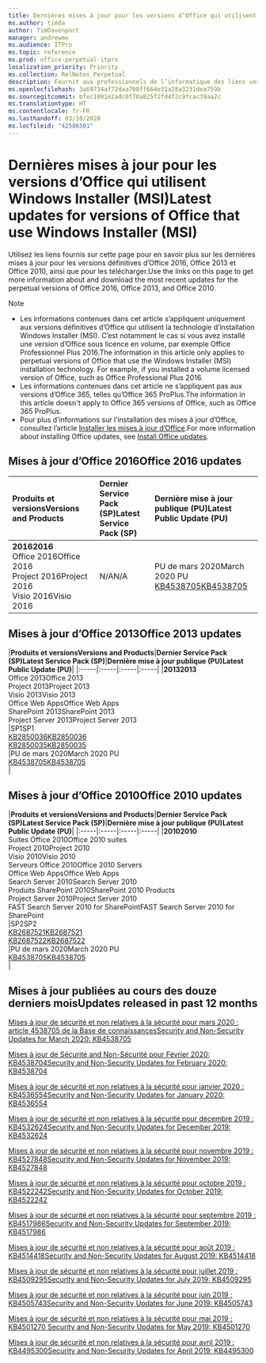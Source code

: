 ```yaml
---
title: Dernières mises à jour pour les versions d’Office qui utilisent Windows Installer (MSI)
ms.author: timda
author: TimDavenport
manager: andrewmo
ms.audience: ITPro
ms.topic: reference
ms.prod: office-perpetual-itpro
localization_priority: Priority
ms.collection: RelNotes_Perpetual
description: Fournit aux professionnels de l’informatique des liens vers les dernières informations sur les mises à jour pour les versions définitives d’Office 2016, Office 2013 et Office 2010
ms.openlocfilehash: 3a69734af72daa708ff664e31a28a3231dea759b
ms.sourcegitcommit: bfec1001e2adc0f70a825f2fd4f2c9fcac39aa2c
ms.translationtype: HT
ms.contentlocale: fr-FR
ms.lasthandoff: 03/10/2020
ms.locfileid: "42586501"
---
```

# <a name="latest-updates-for-versions-of-office-that-use-windows-installer-msi"></a><span data-ttu-id="67f30-103">Dernières mises à jour pour les versions d’Office qui utilisent Windows Installer (MSI)</span><span class="sxs-lookup"><span data-stu-id="67f30-103">Latest updates for versions of Office that use Windows Installer (MSI)</span></span>

<span data-ttu-id="67f30-104">Utilisez les liens fournis sur cette page pour en savoir plus sur les dernières mises à jour pour les versions définitives d’Office 2016, Office 2013 et Office 2010, ainsi que pour les télécharger.</span><span class="sxs-lookup"><span data-stu-id="67f30-104">Use the links on this page to get more information about and download the most recent updates for the perpetual versions of Office 2016, Office 2013, and Office 2010.</span></span>
  
 
> [!NOTE]
> - <span data-ttu-id="67f30-p101">Les informations contenues dans cet article s’appliquent uniquement aux versions définitives d’Office qui utilisent la technologie d’installation Windows Installer (MSI). C’est notamment le cas si vous avez installé une version d’Office sous licence en volume, par exemple Office Professionnel Plus 2016.</span><span class="sxs-lookup"><span data-stu-id="67f30-p101">The information in this article only applies to perpetual versions of Office that use the Windows Installer (MSI) installation technology. For example, if you installed a volume licensed version of Office, such as Office Professional Plus 2016.</span></span>
> - <span data-ttu-id="67f30-107">Les informations contenues dans cet article ne s’appliquent pas aux versions d’Office 365, telles qu’Office 365 ProPlus.</span><span class="sxs-lookup"><span data-stu-id="67f30-107">The information in this article doesn't apply to Office 365 versions of Office, such as Office 365 ProPlus.</span></span>
> - <span data-ttu-id="67f30-108">Pour plus d’informations sur l’installation des mises à jour d’Office, consultez l’article [Installer les mises à jour d’Office](https://support.office.com/article/2ab296f3-7f03-43a2-8e50-46de917611c5).</span><span class="sxs-lookup"><span data-stu-id="67f30-108">For more information about installing Office updates, see [Install Office updates](https://support.office.com/article/2ab296f3-7f03-43a2-8e50-46de917611c5).</span></span> 


## <a name="office-2016-updates"></a><span data-ttu-id="67f30-109">Mises à jour d’Office 2016</span><span class="sxs-lookup"><span data-stu-id="67f30-109">Office 2016 updates</span></span>

|<span data-ttu-id="67f30-110">**Produits et versions**</span><span class="sxs-lookup"><span data-stu-id="67f30-110">**Versions and Products**</span></span>|<span data-ttu-id="67f30-111">**Dernier Service Pack (SP)**</span><span class="sxs-lookup"><span data-stu-id="67f30-111">**Latest Service Pack (SP)**</span></span>|<span data-ttu-id="67f30-112">**Dernière mise à jour publique (PU)**</span><span class="sxs-lookup"><span data-stu-id="67f30-112">**Latest Public Update (PU)**</span></span>|
|:-----|:-----|:-----|
|<span data-ttu-id="67f30-113">**2016**</span><span class="sxs-lookup"><span data-stu-id="67f30-113">**2016**</span></span> <br/> <span data-ttu-id="67f30-114">Office 2016</span><span class="sxs-lookup"><span data-stu-id="67f30-114">Office 2016</span></span>  <br/> <span data-ttu-id="67f30-115">Project 2016</span><span class="sxs-lookup"><span data-stu-id="67f30-115">Project 2016</span></span>  <br/> <span data-ttu-id="67f30-116">Visio 2016</span><span class="sxs-lookup"><span data-stu-id="67f30-116">Visio 2016</span></span>  <br/> |<span data-ttu-id="67f30-117">N/A</span><span class="sxs-lookup"><span data-stu-id="67f30-117">N/A</span></span>  <br/> |<span data-ttu-id="67f30-118">PU de mars 2020</span><span class="sxs-lookup"><span data-stu-id="67f30-118">March 2020 PU</span></span>  <br/> [<span data-ttu-id="67f30-119">KB4538705</span><span class="sxs-lookup"><span data-stu-id="67f30-119">KB4538705</span></span>](https://support.microsoft.com/help/4538705 ) <br/> |
   
## <a name="office-2013-updates"></a><span data-ttu-id="67f30-120">Mises à jour d’Office 2013</span><span class="sxs-lookup"><span data-stu-id="67f30-120">Office 2013 updates</span></span>

|<span data-ttu-id="67f30-121">**Produits et versions**</span><span class="sxs-lookup"><span data-stu-id="67f30-121">**Versions and Products**</span></span>|<span data-ttu-id="67f30-122">**Dernier Service Pack (SP)**</span><span class="sxs-lookup"><span data-stu-id="67f30-122">**Latest Service Pack (SP)**</span></span>|<span data-ttu-id="67f30-123">**Dernière mise à jour publique (PU)**</span><span class="sxs-lookup"><span data-stu-id="67f30-123">**Latest Public Update (PU)**</span></span>|
|:-----|:-----|:-----|:-----|
|<span data-ttu-id="67f30-124">**2013**</span><span class="sxs-lookup"><span data-stu-id="67f30-124">**2013**</span></span> <br/> <span data-ttu-id="67f30-125">Office 2013</span><span class="sxs-lookup"><span data-stu-id="67f30-125">Office 2013</span></span>  <br/> <span data-ttu-id="67f30-126">Project 2013</span><span class="sxs-lookup"><span data-stu-id="67f30-126">Project 2013</span></span>  <br/> <span data-ttu-id="67f30-127">Visio 2013</span><span class="sxs-lookup"><span data-stu-id="67f30-127">Visio 2013</span></span>  <br/> <span data-ttu-id="67f30-128">Office Web Apps</span><span class="sxs-lookup"><span data-stu-id="67f30-128">Office Web Apps</span></span>  <br/> <span data-ttu-id="67f30-129">SharePoint 2013</span><span class="sxs-lookup"><span data-stu-id="67f30-129">SharePoint 2013</span></span>  <br/> <span data-ttu-id="67f30-130">Project Server 2013</span><span class="sxs-lookup"><span data-stu-id="67f30-130">Project Server 2013</span></span>  <br/> |<span data-ttu-id="67f30-131">SP1</span><span class="sxs-lookup"><span data-stu-id="67f30-131">SP1</span></span> <br/> [<span data-ttu-id="67f30-132">KB2850036</span><span class="sxs-lookup"><span data-stu-id="67f30-132">KB2850036</span></span>](https://support.microsoft.com/kb/2850036) <br/>[<span data-ttu-id="67f30-133">KB2850035</span><span class="sxs-lookup"><span data-stu-id="67f30-133">KB2850035</span></span>](https://support.microsoft.com/kb/2850035) <br/> |<span data-ttu-id="67f30-134">PU de mars 2020</span><span class="sxs-lookup"><span data-stu-id="67f30-134">March 2020 PU</span></span>  <br/> [<span data-ttu-id="67f30-135">KB4538705</span><span class="sxs-lookup"><span data-stu-id="67f30-135">KB4538705</span></span>](https://support.microsoft.com/help/4538705 ) <br/> |
   
## <a name="office-2010-updates"></a><span data-ttu-id="67f30-136">Mises à jour d’Office 2010</span><span class="sxs-lookup"><span data-stu-id="67f30-136">Office 2010 updates</span></span>

|<span data-ttu-id="67f30-137">**Produits et versions**</span><span class="sxs-lookup"><span data-stu-id="67f30-137">**Versions and Products**</span></span>|<span data-ttu-id="67f30-138">**Dernier Service Pack (SP)**</span><span class="sxs-lookup"><span data-stu-id="67f30-138">**Latest Service Pack (SP)**</span></span>|<span data-ttu-id="67f30-139">**Dernière mise à jour publique (PU)**</span><span class="sxs-lookup"><span data-stu-id="67f30-139">**Latest Public Update (PU)**</span></span>|
|:-----|:-----|:-----|:-----|
|<span data-ttu-id="67f30-140">**2010**</span><span class="sxs-lookup"><span data-stu-id="67f30-140">**2010**</span></span> <br/> <span data-ttu-id="67f30-141">Suites Office 2010</span><span class="sxs-lookup"><span data-stu-id="67f30-141">Office 2010 suites</span></span>  <br/> <span data-ttu-id="67f30-142">Project 2010</span><span class="sxs-lookup"><span data-stu-id="67f30-142">Project 2010</span></span>  <br/> <span data-ttu-id="67f30-143">Visio 2010</span><span class="sxs-lookup"><span data-stu-id="67f30-143">Visio 2010</span></span>  <br/> <span data-ttu-id="67f30-144">Serveurs Office 2010</span><span class="sxs-lookup"><span data-stu-id="67f30-144">Office 2010 Servers</span></span>  <br/> <span data-ttu-id="67f30-145">Office Web Apps</span><span class="sxs-lookup"><span data-stu-id="67f30-145">Office Web Apps</span></span>  <br/> <span data-ttu-id="67f30-146">Search Server 2010</span><span class="sxs-lookup"><span data-stu-id="67f30-146">Search Server 2010</span></span>  <br/> <span data-ttu-id="67f30-147">Produits SharePoint 2010</span><span class="sxs-lookup"><span data-stu-id="67f30-147">SharePoint 2010 Products</span></span>  <br/> <span data-ttu-id="67f30-148">Project Server 2010</span><span class="sxs-lookup"><span data-stu-id="67f30-148">Project Server 2010</span></span>  <br/> <span data-ttu-id="67f30-149">FAST Search Server 2010 for SharePoint</span><span class="sxs-lookup"><span data-stu-id="67f30-149">FAST Search Server 2010 for SharePoint</span></span>  <br/> |<span data-ttu-id="67f30-150">SP2</span><span class="sxs-lookup"><span data-stu-id="67f30-150">SP2</span></span> <br/>[<span data-ttu-id="67f30-151">KB2687521</span><span class="sxs-lookup"><span data-stu-id="67f30-151">KB2687521</span></span>](https://support.microsoft.com/kb/2687521) <br/> [<span data-ttu-id="67f30-152">KB2687522</span><span class="sxs-lookup"><span data-stu-id="67f30-152">KB2687522</span></span>](https://support.microsoft.com/kb/2687522) <br/> |<span data-ttu-id="67f30-153">PU de mars 2020</span><span class="sxs-lookup"><span data-stu-id="67f30-153">March 2020 PU</span></span>  <br/> [<span data-ttu-id="67f30-154">KB4538705</span><span class="sxs-lookup"><span data-stu-id="67f30-154">KB4538705</span></span>](https://support.microsoft.com/help/4538705 ) <br/>|
   

   
## <a name="updates-released-in-past-12-months"></a><span data-ttu-id="67f30-155">Mises à jour publiées au cours des douze derniers mois</span><span class="sxs-lookup"><span data-stu-id="67f30-155">Updates released in past 12 months</span></span>

[<span data-ttu-id="67f30-156">Mises à jour de sécurité et non relatives à la sécurité pour mars 2020 : article 4538705 de la Base de connaissances</span><span class="sxs-lookup"><span data-stu-id="67f30-156">Security and Non-Security Updates for March 2020: KB4538705</span></span>](https://support.microsoft.com/help/4538705)

[<span data-ttu-id="67f30-157">Mises à jour de Sécurité and Non-Sécurité pour Février 2020: KB4538704</span><span class="sxs-lookup"><span data-stu-id="67f30-157">Security and Non-Security Updates for February 2020: KB4538704</span></span>](https://support.microsoft.com/help/4538704)

[<span data-ttu-id="67f30-158">Mises à jour de sécurité et non relatives à la sécurité pour janvier 2020 : KB4536554</span><span class="sxs-lookup"><span data-stu-id="67f30-158">Security and Non-Security Updates for January 2020: KB4536554</span></span>](https://support.microsoft.com/help/4536554)

[<span data-ttu-id="67f30-159">Mises à jour de sécurité et non relatives à la sécurité pour décembre 2019 : KB4532624</span><span class="sxs-lookup"><span data-stu-id="67f30-159">Security and Non-Security Updates for December 2019: KB4532624</span></span>](https://support.microsoft.com/help/4532624)

[<span data-ttu-id="67f30-160">Mises à jour de sécurité et non relatives à la sécurité pour novembre 2019 : KB4527848</span><span class="sxs-lookup"><span data-stu-id="67f30-160">Security and Non-Security Updates for November 2019: KB4527848</span></span>](https://support.microsoft.com/help/4527848)

[<span data-ttu-id="67f30-161">Mises à jour de sécurité et non relatives à la sécurité pour octobre 2019 : KB4522242</span><span class="sxs-lookup"><span data-stu-id="67f30-161">Security and Non-Security Updates for October 2019: KB4522242</span></span>](https://support.microsoft.com/help/4522242)

[<span data-ttu-id="67f30-162">Mises à jour de sécurité et non relatives à la sécurité pour septembre 2019 : KB4517986</span><span class="sxs-lookup"><span data-stu-id="67f30-162">Security and Non-Security Updates for September 2019: KB4517986</span></span>](https://support.microsoft.com/help/4517986 )

[<span data-ttu-id="67f30-163">Mises à jour de sécurité et non relatives à la sécurité pour août 2019 : KB4514418</span><span class="sxs-lookup"><span data-stu-id="67f30-163">Security and Non-Security Updates for August 2019: KB4514418</span></span>](https://support.microsoft.com/help/4514418)

[<span data-ttu-id="67f30-164">Mises à jour de sécurité et non relatives à la sécurité pour juillet 2019 : KB4509295</span><span class="sxs-lookup"><span data-stu-id="67f30-164">Security and Non-Security Updates for July 2019: KB4509295</span></span>](https://support.microsoft.com/help/4509295)

[<span data-ttu-id="67f30-165">Mises à jour de sécurité et non relatives à la sécurité pour juin 2019 : KB4505743</span><span class="sxs-lookup"><span data-stu-id="67f30-165">Security and Non-Security Updates for June 2019: KB4505743</span></span>](https://support.microsoft.com/help/4505743)

[<span data-ttu-id="67f30-166">Mises à jour de sécurité et non relatives à la sécurité pour mai 2019 : KB4501270 </span><span class="sxs-lookup"><span data-stu-id="67f30-166">Security and Non-Security Updates for May 2019: KB4501270 </span></span>](https://support.microsoft.com/help/4501270)

[<span data-ttu-id="67f30-167">Mises à jour de sécurité et non relatives à la sécurité pour avril 2019 : KB4495300</span><span class="sxs-lookup"><span data-stu-id="67f30-167">Security and Non-Security Updates for April 2019: KB4495300</span></span>](https://support.microsoft.com/help/4495300)

 










 

   

   

  


  
 
  
 
  

  
   
  
